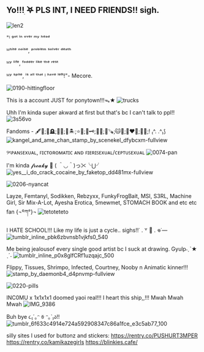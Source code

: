 ## Yo!!!ִ ࣪𖤐 PLS INT, I NEED FRIENDS!! sigh.
![len2](https://github.com/user-attachments/assets/63ce6ce7-544b-4e06-8dc7-33427e29ba5a)

"ᴵ ᵍᵒᵗ ⁱⁿ ᵒᵛᵉʳ ᵐʸ ʰᵉᵃᵈ

ᵂʰⁱᵗᵉ ⁿᵒⁱˢᵉ, ᵖʳᵒᵇˡᵉᵐ ˢᵒˡᵛᵉʳ ᵈᵉᵃᵗʰ

ᴹʸ ˡⁱᶠᵉ, ᶠᵒᵈᵈᵉʳ ˡⁱᵏᵉ ᵗʰᵉ ʳᵉˢᵗ

ᴹʸ ˢᵖⁱᵗᵉ, ⁱˢ ᵃˡˡ ᵗʰᵃᵗ ᴵ ʰᵃᵛᵉ ˡᵉᶠᵗ!"- Mecore.


![0190-hittingfloor](https://github.com/user-attachments/assets/802f7560-53b9-4fcb-a32b-47978d92e7ea)


This is a account JUST for ponytown!!!ᯓ★
![trucks](https://github.com/user-attachments/assets/ff99474c-396c-44b7-afb0-f4b5878c1a5e)

Uhh I'm kinda super akward at first but that's bc I can't talk to ppl!!
![3s56vo](https://github.com/user-attachments/assets/b566134e-1cb8-4dd4-9628-f938ff6c018b)

Fandoms - 🖋️🎀;🔦🪦;🦊🩷;💭🏝️;⭐🦖;🍷🗝️;👑🍪;🌳🪚;🐱🌈;💚❤️💛;🌿🌂;! ₍^. .^₎⟆
![kangel_and_ame_chan_stamp_by_scenekel_dfybcxm-fullview](https://github.com/user-attachments/assets/a341656f-b778-42fb-b11f-5088add14e72)

୨ৎᴘᴀɴꜱᴇxᴜᴀʟ, ꜰɪᴄᴛᴏʀᴏᴍᴀᴛɪᴄ ᴀɴᴅ ꜰɪᴇʀɪꜱᴇxᴜᴀʟ/ᴄᴇᴘᴛᴜꜱᴇxᴜᴀʟ
![0074-pan](https://github.com/user-attachments/assets/26a40d75-cb1b-4013-9039-bbd4ae921081)

I'm kinda 𝓯𝓻𝓮𝓪𝓴𝔂 👅 ( ＾◡＾)っ✂╰⋃╯
![yes__i_do_crack_cocaine_by_faketop_dd481mx-fullview](https://github.com/user-attachments/assets/d21f3d82-917e-4139-b85c-3fb7c18fc63e)

![0206-nyancat](https://github.com/user-attachments/assets/f981a81c-70a6-49a2-87c1-4a3dcdd70863)

Layze, Femtanyl, Sodikken, Rebzyxx, FunkyFrogBait, MSI, S3RL, Machine Girl, Sir Mix-A-Lot, Ayesha Erotica, 5mewmet, STOMACH BOOK and etc etc fan {¬ºཀ°}¬
 ![tetoteteto](https://github.com/user-attachments/assets/24acbcff-4384-4ba0-a8f4-31d143ac581b)

I HATE SCHOOL!!! Like my life is just a cycle.. sighs!!˙ . ꒷ 🍰 . 𖦹˙—
![tumblr_inline_pbk6zbvnsb1vjkfs0_540](https://github.com/user-attachments/assets/8d4a74ac-cb7f-42da-94ae-ac93dec5452f)

Me being jealousof every single good artist bc I suck at drawing. Gyulp˗ˏˋ★ ˎˊ˗ 
![tumblr_inline_p0x8glfCRf1uzqajc_500](https://github.com/user-attachments/assets/654e1cf8-1646-49a2-bd7c-0d7f7e2632d6)

Flippy, Tissues, Shrimpo, Infected, Courtney, Nooby n Animatic kinner!!! 
![stamp_by_daemonb4_d4pnvmp-fullview](https://github.com/user-attachments/assets/41c43536-486f-4b4a-b5bb-19663f3e5985)


![0220-pills](https://github.com/user-attachments/assets/9f12f6b5-8b09-45ae-a82e-5f8a654745e9)


INC0MU x 1x1x1x1 doomed yaoi real!!! I heart this ship,,!!! Mwah Mwah Mwah
![IMG_9386](https://github.com/user-attachments/assets/3d307d15-4d91-4cc5-88ae-5b3c9ab76636)

Buh bye ૮₍´｡ᵔ ꈊ ᵔ｡`₎ა!!![tumblr_6f633c4914e724a592908347c86a1fce_e3c5ab77_100](https://github.com/user-attachments/assets/6a17a39a-496c-43c6-b0ad-cddf67544760)


silly sites I used for buttonz and stickers: https://rentry.co/PUSHURT3MPER https://rentry.co/kamikazegirIs https://blinkies.cafe/
<!--
**Bleh-OuO/Bleh-OuO** is a ✨ _special_ ✨ repository because its `README.md` (this file) appears on your GitHub profile.

Here are some ideas to get you started:

- 🔭 I’m currently working on ...
- 🌱 I’m currently learning ...
- 👯 I’m looking to collaborate on ...
- 🤔 I’m looking for help with ...![tumblr_inline_pgraffnuNe1v11djx_1280](https://github.com/user-attachments/assets/61b7a5e1-afcf-4a21-b68d-2e2259d1be34)

- 💬 Ask me about ...
- 📫 How to reach me: ...
- 😄 Pronouns: ...
- ⚡ Fun fact: ...
-->

